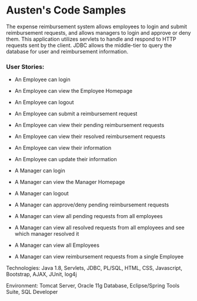 # Austen's Code Samples

The expense reimbursement system allows employees to login and submit reimbursement requests, and allows managers to login and approve or deny them. This application utilizes servlets to handle and respond to HTTP requests sent by the client. JDBC allows the middle-tier to query the database for user and reimbursement information. 

### User Stories:
- An Employee can login
- An Employee can view the Employee Homepage
- An Employee can logout
- An Employee can submit a reimbursement request
- An Employee can view their pending reimbursement requests
- An Employee can view their resolved reimbursement requests
- An Employee can view their information
- An Employee can update their information 

- A Manager can login
- A Manager can view the Manager Homepage
- A Manager can logout
- A Manager can approve/deny pending reimbursement requests
- A Manager can view all pending requests from all employees
- A Manager can view all resolved requests from all employees and see which manager resolved it
- A Manager can view all Employees	
- A Manager can view reimbursement requests from a single Employee


Technologies: Java 1.8, Servlets, JDBC, PL/SQL, HTML, CSS, Javascript, Bootstrap, AJAX, JUnit, log4j

Environment: Tomcat Server, Oracle 11g Database, Eclipse/Spring Tools Suite, SQL Developer
